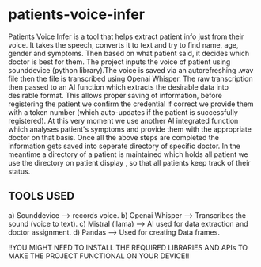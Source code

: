 # patients-voice-infer
Patients Voice Infer is a tool that helps extract patient info just from their voice. It takes the speech, converts it to text and try to find name, age, gender and symptoms. Then based on what patient said, it decides which doctor is best for them.
The project inputs the voice of patient using sounddevice (python library).The voice is saved via an autorefreshing .wav file then the file is transcribed using Openai Whisper. The raw transcription then passed to an AI function which extracts the desirable data into desirable format. This allows proper saving of information, before registering the patient we confirm the credential if correct we provide them with a token number (which auto-updates if the patient is successfully registered).
At this very moment we use another AI integrated function which analyses patient's symptoms and provide them with the appropriate doctor on that basis.
Once all the above steps are completed the information gets saved into seperate directory of specific doctor.
In the meantime a directory of a patient is maintained which holds all patient we use the directory on patient display , so that all patients keep track of their status.

## TOOLS USED
a) Sounddevice --> records voice.
b) Openai Whisper --> Transcribes the sound (voice to text).
c) Mistral (llama) --> AI used for data extraction and doctor assignment.
d) Pandas --> Used for creating Data frames.

!!YOU MIGHT NEED TO INSTALL THE REQUIRED LIBRARIES AND APIs TO MAKE THE PROJECT FUNCTIONAL ON YOUR DEVICE!!
